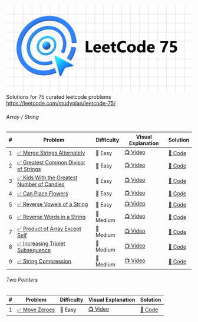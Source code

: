![LeetCode 75](https://github.com/shaheershukur/LeetCode-75/blob/main/_/Leetcode_76_Banner.jpg?raw=true)
Solutions for 75 curated leetcode problems <https://leetcode.com/studyplan/leetcode-75/>

###### Array / String

| #   | Problem                                                                                                                                                                                    | Difficulty         | Visual Explanation                         | Solution                                                                                                                                                                    |
| --- | ------------------------------------------------------------------------------------------------------------------------------------------------------------------------------------------ | ------------------ | ------------------------------------------ | --------------------------------------------------------------------------------------------------------------------------------------------------------------------------- |
| 1   | [:white_check_mark: Merge Strings Alternately](https://leetcode.com/problems/merge-strings-alternately/description/?envType=study-plan-v2&envId=leetcode-75)                               | :pear: Easy        | [:tv: Video](https://youtu.be/CJEVZqjEddc) | [:page_facing_up: Code](https://github.com/shaheershukur/LeetCode-75/blob/main/LeetCode%2075/1.%201768.%20Merge%20Strings%20Alternately/solution.py)                        |
| 2   | [:white_check_mark: Greatest Common Divisor of Strings](https://leetcode.com/problems/greatest-common-divisor-of-strings/?envType=study-plan-v2&envId=leetcode-75)                         | :pear: Easy        | [:tv: Video](https://youtu.be/o0iRN12EC1g) | [:page_facing_up: Code](https://github.com/shaheershukur/LeetCode-75/blob/main/LeetCode%2075/2.%201071.%20Greatest%20Common%20Divisor%20of%20Strings/solution.py)           |
| 3   | [:white_check_mark: Kids With the Greatest Number of Candies](https://leetcode.com/problems/kids-with-the-greatest-number-of-candies/description/?envType=study-plan-v2&envId=leetcode-75) | :pear: Easy        | [:tv: Video](https://youtu.be/pXAvwRyJ0dw) | [:page_facing_up: Code](https://github.com/shaheershukur/LeetCode-75/blob/main/LeetCode%2075/3.%201431.%20Kids%20With%20the%20Greatest%20Number%20of%20Candies/solution.py) |
| 4   | [:white_check_mark: Can Place Flowers](https://leetcode.com/problems/can-place-flowers/?envType=study-plan-v2&envId=leetcode-75)                                                           | :pear: Easy        | [:tv: Video](https://youtu.be/qIOGOcKRlJI) | [:page_facing_up: Code](https://github.com/shaheershukur/LeetCode-75/blob/main/LeetCode%2075/4.%20605.%20Can%20Place%20Flowers/solution.py)                                 |
| 5   | [:white_check_mark: Reverse Vowels of a String](https://leetcode.com/problems/reverse-vowels-of-a-string/description/?envType=study-plan-v2&envId=leetcode-75)                             | :pear: Easy        | [:tv: Video](https://youtu.be/uHYjUMR3Tg8) | [:page_facing_up: Code](https://github.com/shaheershukur/LeetCode-75/blob/main/LeetCode%2075/5.%20345.%20Reverse%20Vowels%20of%20a%20String/solution.py)                    |
| 6   | [:white_check_mark: Reverse Words in a String](https://leetcode.com/problems/reverse-words-in-a-string/description/?envType=study-plan-v2&envId=leetcode-75)                               | :pineapple: Medium | [:tv: Video](https://youtu.be/9lEkqOezpWw) | [:page_facing_up: Code](https://github.com/shaheershukur/LeetCode-75/blob/main/LeetCode%2075/6.%20151.%20Reverse%20Words%20in%20a%20String/solution.py)                     |
| 7   | [:white_check_mark: Product of Array Except Self](https://leetcode.com/problems/product-of-array-except-self/?envType=study-plan-v2&envId=leetcode-75)                                     | :pineapple: Medium | [:tv: Video](https://youtu.be/V_De_bhXKzc) | [:page_facing_up: Code](https://github.com/shaheershukur/LeetCode-75/blob/main/LeetCode%2075/7.%20238.%20Product%20of%20Array%20Except%20Self/solution.py)                  |
| 8   | [:white_check_mark: Increasing Triplet Subsequence](https://leetcode.com/problems/increasing-triplet-subsequence/description/?envType=study-plan-v2&envId=leetcode-75)                     | :pineapple: Medium | [:tv: Video](https://youtu.be/Nqht7TDjItM) | [:page_facing_up: Code](https://github.com/shaheershukur/LeetCode-75/blob/main/LeetCode%2075/8.%20334.%20Increasing%20Triplet%20Subsequence/solution.py)                    |
| 9   | [:white_check_mark: String Compression](https://leetcode.com/problems/string-compression/description/?envType=study-plan-v2&envId=leetcode-75)                                             | :pineapple: Medium | [:tv: Video](https://youtu.be/Vd-YX40Zz0Q) | [:page_facing_up: Code](https://github.com/shaheershukur/LeetCode-75/blob/main/LeetCode%2075/9.%20443.%20String%20Compression/solution.py)                                  |

###### Two Pointers

| #   | Problem                                                                                                                          | Difficulty  | Visual Explanation | Solution                  |
| --- | -------------------------------------------------------------------------------------------------------------------------------- | ----------- | ------------------ | ------------------------- |
| 1   | [:white_check_mark: Move Zeroes](https://leetcode.com/problems/move-zeroes/description/?envType=study-plan-v2&envId=leetcode-75) | :pear: Easy | [:tv: Video]()     | [:page_facing_up: Code]() |
